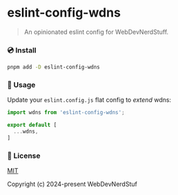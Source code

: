 # eslint-config-wdns
>
> An opinionated eslint config for WebDevNerdStuff.

### 💿 Install

```bash
pnpm add -D eslint-config-wdns
```

### 🚀 Usage

Update your `eslint.config.js` flat config to _extend_ wdns:

```js
import wdns from 'eslint-config-wdns';

export default [
  ...wdns,
]
```

### 📑 License

[MIT](http://opensource.org/licenses/MIT)

Copyright (c) 2024-present WebDevNerdStuf
